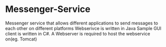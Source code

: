 # Messenger-Service
Messenger service that allows different applications to send messages to each other on different platforms
Webserivce is written in Java
Sample GUI client is written in C#.
A Webserver is required to host the webservice on(eg. Tomcat)

